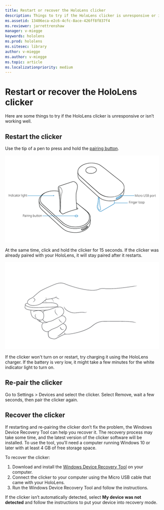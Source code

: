 ```yaml
---
title: Restart or recover the HoloLens clicker
description: Things to try if the HoloLens clicker is unresponsive or isn’t working well.
ms.assetid: 13406eca-e2c6-4cfc-8ace-426ff8f837f4
ms.reviewer: jarrettrenshaw
manager: v-miegge
keywords: hololens
ms.prod: hololens
ms.sitesec: library
author: v-miegge
ms.author: v-miegge
ms.topic: article
ms.localizationpriority: medium
---
```


# Restart or recover the HoloLens clicker

Here are some things to try if the HoloLens clicker is unresponsive or isn’t working well.

## Restart the clicker

Use the tip of a pen to press and hold the [pairing button](https://support.microsoft.com/en-us/help/12646).

![Hold the pairing button](images/recover-clicker-1.png)

At the same time, click and hold the clicker for 15 seconds. If the clicker was already paired with your HoloLens, it will stay paired after it restarts.

![Hold the clicker](images/recover-clicker-2.png)

If the clicker won't turn on or restart, try charging it using the HoloLens charger. If the battery is very low, it might take a few minutes for the white indicator light to turn on.

## Re-pair the clicker

Go to Settings > Devices and select the clicker. Select Remove, wait a few seconds, then pair the clicker again. 

## Recover the clicker

If restarting and re-pairing the clicker don’t fix the problem, the Windows Device Recovery Tool can help you recover it. The recovery process may take some time, and the latest version of the clicker software will be installed. To use the tool, you’ll need a computer running Windows 10 or later with at least 4 GB of free storage space.

To recover the clicker:

1. Download and install the [Windows Device Recovery Tool](https://dev.azure.com/ContentIdea/ContentIdea/_queries/query/8a004dbe-73f8-4a32-94bc-368fc2f2a895/) on your computer.
1. Connect the clicker to your computer using the Micro USB cable that came with your HoloLens.
1. Run the Windows Device Recovery Tool and follow the instructions.

If the clicker isn’t automatically detected, select **My device was not detected** and follow the instructions to put your device into recovery mode.
